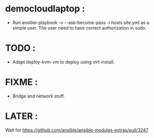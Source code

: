# democloudlaptop :
- Run ansible-playbook -v --ask-become-pass -i hosts site.yml as a simple user. The user need to have correct authorization in sudo.
# TODO :
- Adapt deploy-kvm-vm to deploy using virt-install.
# FIXME :
- Bridge and network stuff.

# LATER :
Wait for https://github.com/ansible/ansible-modules-extras/pull/3247
